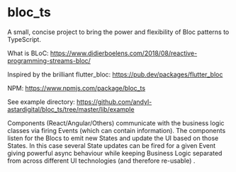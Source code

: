 # bloc_ts
A small, concise project to bring the power and flexibility of Bloc patterns to TypeScript. 

What is BLoC: https://www.didierboelens.com/2018/08/reactive-programming-streams-bloc/

Inspired by the brilliant flutter_bloc: https://pub.dev/packages/flutter_bloc

NPM: https://www.npmjs.com/package/bloc_ts

See example directory:  https://github.com/andyl-astardigital/bloc_ts/tree/master/lib/example

Components (React/Angular/Others) communicate with the business logic classes via firing Events (which can contain information). The components listen for the Blocs to emit new States and update the UI based on those States. In this case several State updates can be fired for a given Event giving powerful async behaviour while keeping Business Logic separated from across different UI technologies (and therefore re-usable) .
